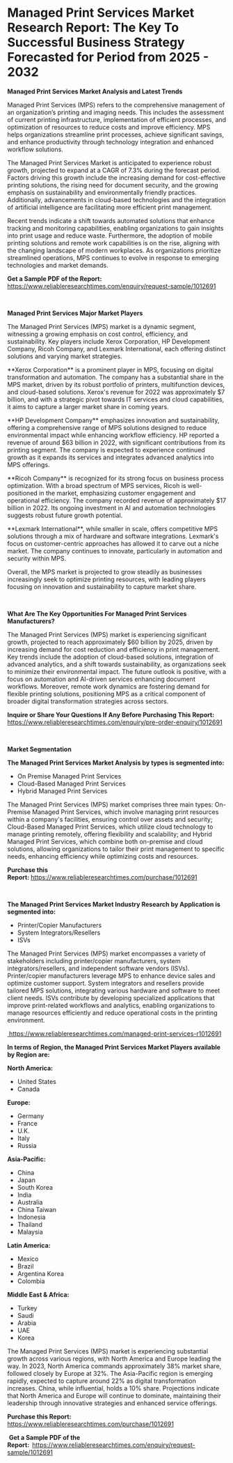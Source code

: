 <p><h1>Managed Print Services Market Research Report: The Key To Successful Business Strategy Forecasted for Period from 2025 - 2032</h1></p><p><strong>Managed Print Services Market Analysis and Latest Trends</strong></p>
<p><p>Managed Print Services (MPS) refers to the comprehensive management of an organization’s printing and imaging needs. This includes the assessment of current printing infrastructure, implementation of efficient processes, and optimization of resources to reduce costs and improve efficiency. MPS helps organizations streamline print processes, achieve significant savings, and enhance productivity through technology integration and enhanced workflow solutions.</p><p>The Managed Print Services Market is anticipated to experience robust growth, projected to expand at a CAGR of 7.3% during the forecast period. Factors driving this growth include the increasing demand for cost-effective printing solutions, the rising need for document security, and the growing emphasis on sustainability and environmentally friendly practices. Additionally, advancements in cloud-based technologies and the integration of artificial intelligence are facilitating more efficient print management.</p><p>Recent trends indicate a shift towards automated solutions that enhance tracking and monitoring capabilities, enabling organizations to gain insights into print usage and reduce waste. Furthermore, the adoption of mobile printing solutions and remote work capabilities is on the rise, aligning with the changing landscape of modern workplaces. As organizations prioritize streamlined operations, MPS continues to evolve in response to emerging technologies and market demands.</p></p>
<p><strong>Get a Sample PDF of the Report:&nbsp;</strong> <a href="https://www.reliableresearchtimes.com/enquiry/request-sample/1012691?utm_campaign=3103&utm_medium=2&utm_source=Github&utm_content=ia&utm_term=16042025&utm_id=managed-print-services">https://www.reliableresearchtimes.com/enquiry/request-sample/1012691</a></p>
<p>&nbsp;</p>
<p><strong>Managed Print Services Major Market Players</strong></p>
<p><p>The Managed Print Services (MPS) market is a dynamic segment, witnessing a growing emphasis on cost control, efficiency, and sustainability. Key players include Xerox Corporation, HP Development Company, Ricoh Company, and Lexmark International, each offering distinct solutions and varying market strategies.</p><p>**Xerox Corporation** is a prominent player in MPS, focusing on digital transformation and automation. The company has a substantial share in the MPS market, driven by its robust portfolio of printers, multifunction devices, and cloud-based solutions. Xerox's revenue for 2022 was approximately $7 billion, and with a strategic pivot towards IT services and cloud capabilities, it aims to capture a larger market share in coming years.</p><p>**HP Development Company** emphasizes innovation and sustainability, offering a comprehensive range of MPS solutions designed to reduce environmental impact while enhancing workflow efficiency. HP reported a revenue of around $63 billion in 2022, with significant contributions from its printing segment. The company is expected to experience continued growth as it expands its services and integrates advanced analytics into MPS offerings.</p><p>**Ricoh Company** is recognized for its strong focus on business process optimization. With a broad spectrum of MPS services, Ricoh is well-positioned in the market, emphasizing customer engagement and operational efficiency. The company recorded revenue of approximately $17 billion in 2022. Its ongoing investment in AI and automation technologies suggests robust future growth potential.</p><p>**Lexmark International**, while smaller in scale, offers competitive MPS solutions through a mix of hardware and software integrations. Lexmark's focus on customer-centric approaches has allowed it to carve out a niche market. The company continues to innovate, particularly in automation and security within MPS.</p><p>Overall, the MPS market is projected to grow steadily as businesses increasingly seek to optimize printing resources, with leading players focusing on innovation and sustainability to capture market share.</p></p>
<p>&nbsp;</p>
<p><strong>What Are The Key Opportunities For Managed Print Services Manufacturers?</strong></p>
<p><p>The Managed Print Services (MPS) market is experiencing significant growth, projected to reach approximately $60 billion by 2025, driven by increasing demand for cost reduction and efficiency in print management. Key trends include the adoption of cloud-based solutions, integration of advanced analytics, and a shift towards sustainability, as organizations seek to minimize their environmental impact. The future outlook is positive, with a focus on automation and AI-driven services enhancing document workflows. Moreover, remote work dynamics are fostering demand for flexible printing solutions, positioning MPS as a critical component of broader digital transformation strategies across sectors.</p></p>
<p><strong>Inquire or Share Your Questions If Any Before Purchasing This Report:</strong> <a href="https://www.reliableresearchtimes.com/enquiry/pre-order-enquiry/1012691?utm_campaign=3103&utm_medium=2&utm_source=Github&utm_content=ia&utm_term=16042025&utm_id=managed-print-services">https://www.reliableresearchtimes.com/enquiry/pre-order-enquiry/1012691</a></p>
<p>&nbsp;</p>
<p><strong>Market Segmentation</strong></p>
<p><strong>The Managed Print Services Market Analysis by types is segmented into:</strong></p>
<p><ul><li>On Premise Managed Print Services</li><li>Cloud-Based Managed Print Services</li><li>Hybrid Managed Print Services</li></ul></p>
<p><p>The Managed Print Services (MPS) market comprises three main types: On-Premise Managed Print Services, which involve managing print resources within a company's facilities, ensuring control over assets and security; Cloud-Based Managed Print Services, which utilize cloud technology to manage printing remotely, offering flexibility and scalability; and Hybrid Managed Print Services, which combine both on-premise and cloud solutions, allowing organizations to tailor their print management to specific needs, enhancing efficiency while optimizing costs and resources.</p></p>
<p><strong>Purchase this Report:&nbsp;</strong><a href="https://www.reliableresearchtimes.com/purchase/1012691?utm_campaign=3103&utm_medium=2&utm_source=Github&utm_content=ia&utm_term=16042025&utm_id=managed-print-services">https://www.reliableresearchtimes.com/purchase/1012691</a></p>
<p>&nbsp;</p>
<p><strong>The Managed Print Services Market Industry Research by Application is segmented into:</strong></p>
<p><ul><li>Printer/Copier Manufacturers</li><li>System Integrators/Resellers</li><li>ISVs</li></ul></p>
<p><p>The Managed Print Services (MPS) market encompasses a variety of stakeholders including printer/copier manufacturers, system integrators/resellers, and independent software vendors (ISVs). Printer/copier manufacturers leverage MPS to enhance device sales and optimize customer support. System integrators and resellers provide tailored MPS solutions, integrating various hardware and software to meet client needs. ISVs contribute by developing specialized applications that improve print-related workflows and analytics, enabling organizations to manage resources efficiently and reduce operational costs in the printing environment.</p></p>
<p><a href="https://www.reliableresearchtimes.com/managed-print-services-r1012691?utm_campaign=3103&utm_medium=2&utm_source=Github&utm_content=ia&utm_term=16042025&utm_id=managed-print-services">&nbsp;https://www.reliableresearchtimes.com/managed-print-services-r1012691</a></p>
<p><strong>In terms of Region, the Managed Print Services Market Players available by Region are:</strong></p>
<p>
    <p> <strong> North America: </strong>
        <ul>
            <li>United States</li>
            <li>Canada</li>
        </ul>
        </p> 
    <p> <strong> Europe: </strong>
        <ul>
            <li>Germany</li>
            <li>France</li>
            <li>U.K.</li>
            <li>Italy</li>
            <li>Russia</li>
        </ul>
        </p> 
    <p> <strong> Asia-Pacific: </strong>
        <ul>
            <li>China</li>
            <li>Japan</li>
            <li>South Korea</li>
            <li>India</li>
            <li>Australia</li>
            <li>China Taiwan</li>
            <li>Indonesia</li>
            <li>Thailand</li>
            <li>Malaysia</li>
        </ul>
        </p> 
    <p> <strong> Latin America: </strong>
        <ul>
            <li>Mexico</li>
            <li>Brazil</li>
            <li>Argentina Korea</li>
            <li>Colombia</li>
        </ul>
        </p> 
    <p> <strong> Middle East & Africa: </strong>
        <ul>
            <li>Turkey</li>
            <li>Saudi</li>
            <li>Arabia</li>
            <li>UAE</li>
            <li>Korea</li>
        </ul>
    </p>
    </p>
<p><p>The Managed Print Services (MPS) market is experiencing substantial growth across various regions, with North America and Europe leading the way. In 2023, North America commands approximately 38% market share, followed closely by Europe at 32%. The Asia-Pacific region is emerging rapidly, expected to capture around 22% as digital transformation increases. China, while influential, holds a 10% share. Projections indicate that North America and Europe will continue to dominate, maintaining their leadership through innovative strategies and enhanced service offerings.</p></p>
<p><strong>Purchase this Report: </strong><a href="https://www.reliableresearchtimes.com/purchase/1012691?utm_campaign=3103&utm_medium=2&utm_source=Github&utm_content=ia&utm_term=16042025&utm_id=managed-print-services">https://www.reliableresearchtimes.com/purchase/1012691</a></p>
<p>&nbsp;<strong>Get a Sample PDF of the Report:&nbsp;&nbsp;</strong><a href="https://www.reliableresearchtimes.com/enquiry/request-sample/1012691?utm_campaign=3103&utm_medium=2&utm_source=Github&utm_content=ia&utm_term=16042025&utm_id=managed-print-services">https://www.reliableresearchtimes.com/enquiry/request-sample/1012691</a></p>
<p><strong></strong></p>
<p><p></p><p></p><p></p></p>